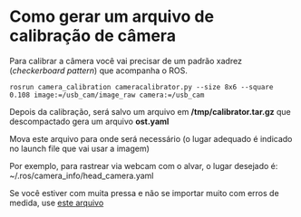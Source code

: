 # Como gerar um arquivo de calibração de câmera

Para calibrar a câmera você vai precisar de um padrão xadrez (*checkerboard pattern*) que acompanha o ROS. 

	rosrun camera_calibration cameracalibrator.py --size 8x6 --square 0.108 image:=/usb_cam/image_raw camera:=/usb_cam


Depois da calibração, será salvo um arquivo em **/tmp/calibrator.tar.gz** que descompactado gera um arquivo **ost.yaml**

Mova este arquivo para onde será necessário (o lugar adequado é indicado no launch file que vai usar a imagem)


Por exemplo, para rastrear via webcam com o alvar, o lugar desejado é: ~/.ros/camera_info/head_camera.yaml


Se você estiver com muita pressa e não se importar muito com erros de medida, use [este arquivo](head_camera.yaml)